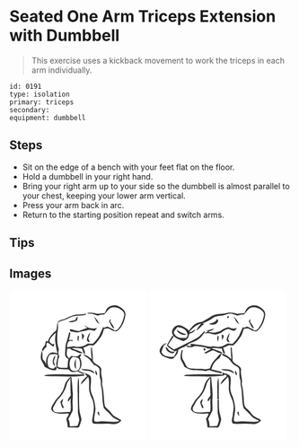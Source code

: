 # Seated One Arm Triceps Extension with Dumbbell
> This exercise uses a kickback movement to work the triceps in each arm individually.

``` 
id: 0191 
type: isolation 
primary: triceps 
secondary:  
equipment: dumbbell 
``` 

## Steps

 - Sit on the edge of a bench with your feet flat on the floor.
 - Hold a dumbbell in your right hand.
 - Bring your right arm up to your side so the dumbbell is almost parallel to your chest, keeping your lower arm vertical.
 - Press your arm back in arc.
 - Return to the starting position repeat and switch arms.

## Tips


## Images

<svg width="184pt" height="200pt" viewBox="0 0 184 200" xmlns="http://www.w3.org/2000/svg">
  <g fill="#FFF">
    <path d="M0 0h184v200H0V0m130.98 23.97c-1.64 1.99-2.47 4.5-3.64 6.76-3.35.04-6.65.77-9.99.79-4.04-.97-8.11-1.91-12.27-1.09-.21.29-.62.89-.83 1.19 4.91-.98 9.4 1.07 13.97 2.44a18.23 18.23 0 0 1 8.29-1.34c3.08-2.94 5.24-6.94 8.98-9.09 4.26-1.36 9.19-.64 12.83 2.01 2.87 1.75 5.99 4.56 5.08 8.32-1.51 6.47-3.68 13.19-8.37 18.1-1.27 1.67-3.54 1.48-5.36 2.03l.08-1.25c-3.05-1.05-5.62-3.09-8.69-4.08-1.72.55-3.44 1.09-5.15 1.68l-.68-1.45c-1.35 4.23-3.54 8.1-5.13 12.23-2.44 3.8-5.24 7.42-8.56 10.49-2.25-.19-4.51-.29-6.76-.33-5.43 3.92-12.4 5.81-18.92 3.57-3 .47-6.01.88-8.99 1.45.12-2.64.72-5.27 2.12-7.53 1.53-1.07 3.51-2.03 5.08-.47.13-.64.25-1.27.37-1.91-1.66.03-3.32.11-4.97.23.7-2.6 1.34-5.23 1.65-7.92.75-.92.07-2.66-1.14-2.48-1.27 4.23-2.1 8.59-3.59 12.76-2.01 5.05-1.43 10.57-2.01 15.87-.4 3.25 1.88 5.81 4.58 7.21-1.43 3.8-.46 7.95-1.6 11.8-4.43-.35-9.32.75-13.19-2 .25-3.04.45-6.1.99-9.1.35-1.71 2.04-3.31 1.08-5.1-1.31-2.83-.75-5.93-.24-8.87-2.5-6.98-2.32-14.58-1.86-21.88.9-4.41 1.12-8.9.49-13.36 1.41-.87 2.66-2.14 4.34-2.45 5.14-.99 9.77-3.56 14.5-5.71 6.2-2.29 13.14-.35 19.24-3.03-.17-.26-.51-.78-.69-1.04-4.25.83-8.58 1.06-12.9 1.28-5.05.87-9.62 3.28-14.26 5.33-3.36 1.54-7.77 1.34-10.12 4.61-1.61 3.56-.71 7.71-2.3 11.32-4.96 3.8-9.45 8.84-11.22 14.94-.57-.31-1.72-.92-2.29-1.22-.61 2-1.13 4.04-1.54 6.09-1.66 1.7-2.95 3.69-3.94 5.84.45.76.9 1.53 1.36 2.29.95-2.43 2.51-4.56 4.74-5.95.31-1.84-1.19-5.35 1.47-5.83 2.91 1.46 4.94 4.37 8.11 5.46.33-1.39.64-2.78.95-4.17-.61.29-1.85.87-2.46 1.16-1.81-1.41-4.89-2.76-3.93-5.59 1.62-4.04 5.17-7.02 8.08-10.17.19 4.13-1.4 8.2-.5 12.31.88 5.08 1.46 10.23 2.96 15.19-2.29-.52-4.61-.89-6.92-1.27-6.92 1.86-9.51 10.3-7.79 16.63-1.12-2.36-2.38-4.69-4.42-6.4-2.04-3.95.11-8.63-1.96-12.5-.44 4.19-2.14 8.59-.53 12.73 1.44 3.01 3.48 5.75 4.44 8.98 4.78 2.27 9.77 5.71 15.33 4.18.4-1.12.8-2.24 1.24-3.35.49.49 1.48 1.48 1.97 1.98 4.45.38 8.94.74 13.4.59 1.04 1.02 2 2.13 3.18 2.99 3.02 1.18 6.27.17 9.33-.24 2.88 1.67 6.18 4.47 9.66 2.72-3.09-.79-5.9-2.29-8.68-3.8 5.2-4.3 4.45-12.56 1.6-17.96.56-1.14 2.22-2.07 1.77-3.49-1.77-1.38-3.1 1.54-4.56 2.16-2.8.2-5.62.36-8.38-.26-1.15 1.04-2.3 2.08-3.45 3.11-1.02-1.65-2.57-3.13-2.89-5.12-.04-2.54.44-5.06.55-7.6 1.4-.11 2.8-.25 4.2-.38 1.21 2.87 4.76 2.23 7 3.74 2.73 1.15 5.62 3.15 8.68 2.39l.86-.43c-4.37-2.77-9.61-4.1-14.48-5.87 4.32-1.42 8.79.3 13.21.11 1.37 2.56 2.16 5.38 3.43 8 2.48-2.75-.45-6.07-1.18-8.97 2.36-1.01 4.67-2.15 7.03-3.19 1.94-.43 3.91.32 5.88.2 4.07-2.31 6.46-6.37 9.24-9.95 3.14-3.34 3.95-8.01 5.46-12.18 2.66-.54 5.65-1.3 8.06.46 2.92 1.58 6.73 3.8 9.99 2.09 6.26-5.29 9.59-13.44 10.62-21.43.41-5.43-4.51-8.98-8.76-11.24-4.88-2.78-11.36-1.49-15.38 2.23M88.29 39.92c-3.2.81-6.56 1.13-9.58 2.55 4.05 1.26 8.29-.18 11.82-2.2.05-1.66.49-3.25.9-4.84-1.86.88-2.96 2.44-3.14 4.49m24.23-4.5c.65.93 1.34 1.83 2.06 2.72.85 3.27 3.04 5.74 6.03 7.26-2.45-3.48-4.14-7.88-8.09-9.98m21.9 3.73c-.43.96-.85 1.93-1.27 2.9 2.49 2.97 2.81 8.13 7.05 9.21-1.22-3.51-3.5-6.47-5.6-9.48.32-.76.63-1.52.95-2.27l-1.13-.36m-34.25 8.03c1.19 1.19 2.5 2.25 3.82 3.3-3.8 1.26-7.46 2.89-11.24 4.22-2.86-.21-5.71-.66-8.31-1.93-1.37-.44-4.19-1.04-3.62 1.32.25.25.75.73 1 .98 3.75.37 7.54 2.24 11.3.95 3.89-1.06 7.91-1.51 11.8-2.6 2.9-.82 5.78.38 8.54 1.17 1.62-1.11 2.82-2.67 3.91-4.28-3.82 1.86-7.99.9-11.91-.05-1.83-.93-3.27-2.53-5.29-3.08m3.43 18.01c-.51 1.92 1.66 5.38 3.67 3.9-.53-1.44-1.23-2.81-1.88-4.19.98-2.67 2-5.36 2.33-8.2-2.23 2.29-3 5.58-4.12 8.49m-6.89-7.71c.18 3.06.44 6.12.7 9.18 1.13-1.78 1.9-3.75 2.63-5.71-.96-1.29-2.02-2.52-3.33-3.47m-5.1 3.32c-.67 2.64-1.3 5.65.85 7.8-.05-2.23 0-4.47.56-6.64-.35-.29-1.06-.87-1.41-1.16m17.4 17.09c.07 4.73.24 9.49 1.01 14.17-3.41-2.67-7.01-5.48-11.45-6.07 2.46 2.34 5.54 3.88 8.04 6.18 2.17 2.41 4.02 5.09 6.33 7.38l-.95.72h2.81c2.04 1.71 5.17 2.85 5.59 5.83.59 4.32-.39 8.86 1.25 13.03 1.16 2.82-.09 5.91.87 8.76 2.44 9.76.81 20.11 3.72 29.76 3.25 3.79 7.32 6.81 10.43 10.75 2.64 3.33 7.07 4.04 10.31 6.56-8.98 2.91-18.5-.71-27.65.83-2.04.03-5.49.85-6.22-1.79.2-5.02 1.5-9.95 1.94-14.95-.51-7.11-1.98-14.24-5.15-20.67-2.96-6.9-.21-14.29-.93-21.42-.55-3.67-4.66-4.75-7.6-5.76-.6 1.84 1.46 2.58 2.49 3.65-3.19 3.37-7.7 6.35-8.35 11.31 3.46-3.24 6.59-6.81 9.79-10.3 2.77 7.12-.36 15.05 2.26 22.22 1.1 4.48 4.02 8.32 4.61 12.94 1.87 7.95-.89 16-1.72 23.9.43 1.36.76 3.7 2.66 3.55 7.57.88 15.21-.56 22.8.41 5.05.84 10.89-.56 13.75-5.12-3.32-1.78-6.7-3.49-9.84-5.58-2.69-1.72-3.94-4.85-6.28-6.95-2.36-2.49-6.05-4.34-6.34-8.17-1.29-9.22-.93-18.7-3.6-27.7 1.88-6.49-2.36-12.97-.62-19.49-1.42-6.31-9.74-6.09-11.58-11.99.22-6.08-.62-12.24-1.47-18.26-.23.57-.68 1.7-.91 2.27m4.24 23.36c.31.31.31.31 0 0m-17.46 3.84c3.64 3.95 9.53 1.75 13.89 4.17 1.35.72 2.7 1.46 4.09 2.12-3.19-7.08-11.92-4.57-17.98-6.29m19.1 2.21c.28 2.23-.71 5.59 2.34 6.25.17-2.39-.61-4.59-2.34-6.25m-68.95 7.34c6.03.76 12.11.38 18.16.45 12.15.39 24.43.86 36.47-.99-.5-.56-1-1.11-1.5-1.66-14.33.58-28.76-.43-43.12.23-3.4.21-7.04-.01-10.01 1.97m29.38 8.83c-2.13 4.56-2.54 9.91-5.84 13.91-2.42 4.48-6.89 7.38-9.18 11.95-1.75 3.36-5.01 6.44-4.3 10.57 3.88 5.98 11.71 4.93 17.85 5.32 1.87.08 4.13-1.22 5.6.48-.95 2.26-2.22 4.38-3.5 6.47 1.3 3.58 1.56 7.38 2.04 11.13 3.61.45 7.25.06 10.87.37 1.46.07 3.59.33 4.38-1.26 1.38-2.99 2.3-6.2 3.07-9.4-.66-5.06-2.97-9.83-2.93-15-.81-13.73.34-27.53-.84-41.23-.66 1.99-1.17 4.04-1.2 6.15-.76 13 .51 26.02.2 39.03-.26 4.12 1.75 7.97 1.8 12.06-.58 2.55-1.49 5-2.36 7.45-3.4.17-6.79.46-10.2.51-.29-3.28-.38-6.68-2.06-9.62 2.1-3.64 3.9-7.46 5.83-11.19.15-3.04.07-6.08-.1-9.11-.48-5.66 1.04-11.33-.03-16.95-.24-6.33-1.01-12.62-1.62-18.9-.29-.06-.89-.18-1.19-.24-2.6 2.01-4.5 4.78-6.29 7.5m42.4 39.47c.37 1.99.82 4.09 2.72 5.18-.25-1.94-.65-3.85-.98-5.77-.43.15-1.3.44-1.74.59z"/>
    <path d="M53.99 86.16c3.53-.64 7.24-1.2 10.59.5-.34 3.42-.86 6.83-1.76 10.16-.7 2.39.98 4.99-.66 7.19l-.35-1.95c-.71.74-2.12 2.21-2.83 2.94-2.57-.42-6.19-.68-7.16-3.62-1.27-5.1-1.49-11 2.17-15.22m7.28 15.59c-.53-2.08-1.47-4.03-2-6.11.02-2.87 2.4-5.28 1.9-8.23-3.43 3.87-5.38 11.3.1 14.34zM83.31 90.11c2.47-1.79 5.7-.13 8.37.37 2 1.36 2.43 4.23 2.75 6.49-.1 3.78.41 9.04-3.93 10.71-3.09 1.07-8.15.61-9.14-3.18-1.42-4.65-1.62-10.63 1.95-14.39m6.07 15.23c-1.21-4.5-.55-9.12-.56-13.7-1.82 4.3-3.62 10.17.56 13.7zM81.64 117.36c-.3 7.79-.24 15.59.38 23.36-1.41 2.7-5 5.17-3.55 8.54 1.18-1.54 2.31-3.13 3.51-4.66-1.08 6.02 1.34 12.34-.91 18.15-7.17-.13-14.62 2.16-21.55-.62-1.23-1.68-1.91-3.99-.76-5.89 2.02-3.16 3.52-6.65 5.68-9.73 5.94-5.68 10.45-13.03 12.3-21.09.78-3.12 3.21-5.43 4.9-8.06M68.4 150.85c.68 2.34 1.56 4.63 2.47 6.89.47-.16 1.41-.47 1.88-.62-.77-2-1.55-4.01-2.62-5.87.62-1.88 1.26-3.74 1.73-5.66-1.73 1.18-4.05 2.82-3.46 5.26z"/>
  </g>
  <g fill="#333">
    <path d="M130.98 23.97c4.02-3.72 10.5-5.01 15.38-2.23 4.25 2.26 9.17 5.81 8.76 11.24-1.03 7.99-4.36 16.14-10.62 21.43-3.26 1.71-7.07-.51-9.99-2.09-2.41-1.76-5.4-1-8.06-.46-1.51 4.17-2.32 8.84-5.46 12.18-2.78 3.58-5.17 7.64-9.24 9.95-1.97.12-3.94-.63-5.88-.2-2.36 1.04-4.67 2.18-7.03 3.19.73 2.9 3.66 6.22 1.18 8.97-1.27-2.62-2.06-5.44-3.43-8-4.42.19-8.89-1.53-13.21-.11 4.87 1.77 10.11 3.1 14.48 5.87l-.86.43c-3.06.76-5.95-1.24-8.68-2.39-2.24-1.51-5.79-.87-7-3.74-1.4.13-2.8.27-4.2.38-.11 2.54-.59 5.06-.55 7.6.32 1.99 1.87 3.47 2.89 5.12 1.15-1.03 2.3-2.07 3.45-3.11 2.76.62 5.58.46 8.38.26 1.46-.62 2.79-3.54 4.56-2.16.45 1.42-1.21 2.35-1.77 3.49 2.85 5.4 3.6 13.66-1.6 17.96 2.78 1.51 5.59 3.01 8.68 3.8-3.48 1.75-6.78-1.05-9.66-2.72-3.06.41-6.31 1.42-9.33.24-1.18-.86-2.14-1.97-3.18-2.99-4.46.15-8.95-.21-13.4-.59-.49-.5-1.48-1.49-1.97-1.98-.44 1.11-.84 2.23-1.24 3.35-5.56 1.53-10.55-1.91-15.33-4.18-.96-3.23-3-5.97-4.44-8.98-1.61-4.14.09-8.54.53-12.73 2.07 3.87-.08 8.55 1.96 12.5 2.04 1.71 3.3 4.04 4.42 6.4-1.72-6.33.87-14.77 7.79-16.63 2.31.38 4.63.75 6.92 1.27-1.5-4.96-2.08-10.11-2.96-15.19-.9-4.11.69-8.18.5-12.31-2.91 3.15-6.46 6.13-8.08 10.17-.96 2.83 2.12 4.18 3.93 5.59.61-.29 1.85-.87 2.46-1.16-.31 1.39-.62 2.78-.95 4.17-3.17-1.09-5.2-4-8.11-5.46-2.66.48-1.16 3.99-1.47 5.83-2.23 1.39-3.79 3.52-4.74 5.95-.46-.76-.91-1.53-1.36-2.29.99-2.15 2.28-4.14 3.94-5.84.41-2.05.93-4.09 1.54-6.09.57.3 1.72.91 2.29 1.22 1.77-6.1 6.26-11.14 11.22-14.94 1.59-3.61.69-7.76 2.3-11.32 2.35-3.27 6.76-3.07 10.12-4.61 4.64-2.05 9.21-4.46 14.26-5.33 4.32-.22 8.65-.45 12.9-1.28.18.26.52.78.69 1.04-6.1 2.68-13.04.74-19.24 3.03-4.73 2.15-9.36 4.72-14.5 5.71-1.68.31-2.93 1.58-4.34 2.45.63 4.46.41 8.95-.49 13.36-.46 7.3-.64 14.9 1.86 21.88-.51 2.94-1.07 6.04.24 8.87.96 1.79-.73 3.39-1.08 5.1-.54 3-.74 6.06-.99 9.1 3.87 2.75 8.76 1.65 13.19 2 1.14-3.85.17-8 1.6-11.8-2.7-1.4-4.98-3.96-4.58-7.21.58-5.3 0-10.82 2.01-15.87 1.49-4.17 2.32-8.53 3.59-12.76 1.21-.18 1.89 1.56 1.14 2.48-.31 2.69-.95 5.32-1.65 7.92 1.65-.12 3.31-.2 4.97-.23-.12.64-.24 1.27-.37 1.91-1.57-1.56-3.55-.6-5.08.47-1.4 2.26-2 4.89-2.12 7.53 2.98-.57 5.99-.98 8.99-1.45 6.52 2.24 13.49.35 18.92-3.57 2.25.04 4.51.14 6.76.33 3.32-3.07 6.12-6.69 8.56-10.49 1.59-4.13 3.78-8 5.13-12.23l.68 1.45c1.71-.59 3.43-1.13 5.15-1.68 3.07.99 5.64 3.03 8.69 4.08l-.08 1.25c1.82-.55 4.09-.36 5.36-2.03 4.69-4.91 6.86-11.63 8.37-18.1.91-3.76-2.21-6.57-5.08-8.32-3.64-2.65-8.57-3.37-12.83-2.01-3.74 2.15-5.9 6.15-8.98 9.09-2.84-.21-5.66.26-8.29 1.34-4.57-1.37-9.06-3.42-13.97-2.44.21-.3.62-.9.83-1.19 4.16-.82 8.23.12 12.27 1.09 3.34-.02 6.64-.75 9.99-.79 1.17-2.26 2-4.77 3.64-6.76M53.99 86.16c-3.66 4.22-3.44 10.12-2.17 15.22.97 2.94 4.59 3.2 7.16 3.62.71-.73 2.12-2.2 2.83-2.94l.35 1.95c1.64-2.2-.04-4.8.66-7.19.9-3.33 1.42-6.74 1.76-10.16-3.35-1.7-7.06-1.14-10.59-.5m29.32 3.95c-3.57 3.76-3.37 9.74-1.95 14.39.99 3.79 6.05 4.25 9.14 3.18 4.34-1.67 3.83-6.93 3.93-10.71-.32-2.26-.75-5.13-2.75-6.49-2.67-.5-5.9-2.16-8.37-.37z"/>
    <path d="M88.29 39.92c.18-2.05 1.28-3.61 3.14-4.49-.41 1.59-.85 3.18-.9 4.84-3.53 2.02-7.77 3.46-11.82 2.2 3.02-1.42 6.38-1.74 9.58-2.55zM112.52 35.42c3.95 2.1 5.64 6.5 8.09 9.98-2.99-1.52-5.18-3.99-6.03-7.26-.72-.89-1.41-1.79-2.06-2.72zM134.42 39.15l1.13.36c-.32.75-.63 1.51-.95 2.27 2.1 3.01 4.38 5.97 5.6 9.48-4.24-1.08-4.56-6.24-7.05-9.21.42-.97.84-1.94 1.27-2.9zM100.17 47.18c2.02.55 3.46 2.15 5.29 3.08 3.92.95 8.09 1.91 11.91.05-1.09 1.61-2.29 3.17-3.91 4.28-2.76-.79-5.64-1.99-8.54-1.17-3.89 1.09-7.91 1.54-11.8 2.6-3.76 1.29-7.55-.58-11.3-.95-.25-.25-.75-.73-1-.98-.57-2.36 2.25-1.76 3.62-1.32 2.6 1.27 5.45 1.72 8.31 1.93 3.78-1.33 7.44-2.96 11.24-4.22-1.32-1.05-2.63-2.11-3.82-3.3zM103.6 65.19c1.12-2.91 1.89-6.2 4.12-8.49-.33 2.84-1.35 5.53-2.33 8.2.65 1.38 1.35 2.75 1.88 4.19-2.01 1.48-4.18-1.98-3.67-3.9zM96.71 57.48c1.31.95 2.37 2.18 3.33 3.47-.73 1.96-1.5 3.93-2.63 5.71-.26-3.06-.52-6.12-.7-9.18zM91.61 60.8c.35.29 1.06.87 1.41 1.16-.56 2.17-.61 4.41-.56 6.64-2.15-2.15-1.52-5.16-.85-7.8zM109.01 77.89c.23-.57.68-1.7.91-2.27.85 6.02 1.69 12.18 1.47 18.26 1.84 5.9 10.16 5.68 11.58 11.99-1.74 6.52 2.5 13 .62 19.49 2.67 9 2.31 18.48 3.6 27.7.29 3.83 3.98 5.68 6.34 8.17 2.34 2.1 3.59 5.23 6.28 6.95 3.14 2.09 6.52 3.8 9.84 5.58-2.86 4.56-8.7 5.96-13.75 5.12-7.59-.97-15.23.47-22.8-.41-1.9.15-2.23-2.19-2.66-3.55.83-7.9 3.59-15.95 1.72-23.9-.59-4.62-3.51-8.46-4.61-12.94-2.62-7.17.51-15.1-2.26-22.22-3.2 3.49-6.33 7.06-9.79 10.3.65-4.96 5.16-7.94 8.35-11.31-1.03-1.07-3.09-1.81-2.49-3.65 2.94 1.01 7.05 2.09 7.6 5.76.72 7.13-2.03 14.52.93 21.42 3.17 6.43 4.64 13.56 5.15 20.67-.44 5-1.74 9.93-1.94 14.95.73 2.64 4.18 1.82 6.22 1.79 9.15-1.54 18.67 2.08 27.65-.83-3.24-2.52-7.67-3.23-10.31-6.56-3.11-3.94-7.18-6.96-10.43-10.75-2.91-9.65-1.28-20-3.72-29.76-.96-2.85.29-5.94-.87-8.76-1.64-4.17-.66-8.71-1.25-13.03-.42-2.98-3.55-4.12-5.59-5.83h-2.81l.95-.72c-2.31-2.29-4.16-4.97-6.33-7.38-2.5-2.3-5.58-3.84-8.04-6.18 4.44.59 8.04 3.4 11.45 6.07-.77-4.68-.94-9.44-1.01-14.17zM61.27 101.75c-5.48-3.04-3.53-10.47-.1-14.34.5 2.95-1.88 5.36-1.9 8.23.53 2.08 1.47 4.03 2 6.11zM89.38 105.34c-4.18-3.53-2.38-9.4-.56-13.7.01 4.58-.65 9.2.56 13.7zM113.25 101.25c.31.31.31.31 0 0z"/>
    <path d="M95.79 105.09c6.06 1.72 14.79-.79 17.98 6.29-1.39-.66-2.74-1.4-4.09-2.12-4.36-2.42-10.25-.22-13.89-4.17zM114.89 107.3c1.73 1.66 2.51 3.86 2.34 6.25-3.05-.66-2.06-4.02-2.34-6.25zM45.94 114.64c2.97-1.98 6.61-1.76 10.01-1.97 14.36-.66 28.79.35 43.12-.23.5.55 1 1.1 1.5 1.66-12.04 1.85-24.32 1.38-36.47.99-6.05-.07-12.13.31-18.16-.45zM75.32 123.47c1.79-2.72 3.69-5.49 6.29-7.5.3.06.9.18 1.19.24.61 6.28 1.38 12.57 1.62 18.9 1.07 5.62-.45 11.29.03 16.95.17 3.03.25 6.07.1 9.11-1.93 3.73-3.73 7.55-5.83 11.19 1.68 2.94 1.77 6.34 2.06 9.62 3.41-.05 6.8-.34 10.2-.51.87-2.45 1.78-4.9 2.36-7.45-.05-4.09-2.06-7.94-1.8-12.06.31-13.01-.96-26.03-.2-39.03.03-2.11.54-4.16 1.2-6.15 1.18 13.7.03 27.5.84 41.23-.04 5.17 2.27 9.94 2.93 15-.77 3.2-1.69 6.41-3.07 9.4-.79 1.59-2.92 1.33-4.38 1.26-3.62-.31-7.26.08-10.87-.37-.48-3.75-.74-7.55-2.04-11.13 1.28-2.09 2.55-4.21 3.5-6.47-1.47-1.7-3.73-.4-5.6-.48-6.14-.39-13.97.66-17.85-5.32-.71-4.13 2.55-7.21 4.3-10.57 2.29-4.57 6.76-7.47 9.18-11.95 3.3-4 3.71-9.35 5.84-13.91m6.32-6.11c-1.69 2.63-4.12 4.94-4.9 8.06-1.85 8.06-6.36 15.41-12.3 21.09-2.16 3.08-3.66 6.57-5.68 9.73-1.15 1.9-.47 4.21.76 5.89 6.93 2.78 14.38.49 21.55.62 2.25-5.81-.17-12.13.91-18.15-1.2 1.53-2.33 3.12-3.51 4.66-1.45-3.37 2.14-5.84 3.55-8.54-.62-7.77-.68-15.57-.38-23.36z"/>
    <path d="M68.4 150.85c-.59-2.44 1.73-4.08 3.46-5.26-.47 1.92-1.11 3.78-1.73 5.66 1.07 1.86 1.85 3.87 2.62 5.87-.47.15-1.41.46-1.88.62-.91-2.26-1.79-4.55-2.47-6.89zM117.72 162.94c.44-.15 1.31-.44 1.74-.59.33 1.92.73 3.83.98 5.77-1.9-1.09-2.35-3.19-2.72-5.18z"/>
  </g>
</svg>

<svg width="184pt" height="200pt" viewBox="0 0 184 200" xmlns="http://www.w3.org/2000/svg">
  <g fill="#FFF">
    <path d="M0 0h184v200H0V0m130.98 23.96c-1.65 1.99-2.47 4.5-3.63 6.77-3.32.11-6.61.52-9.9.93-4.51-1.43-9.31-2.12-13.99-1.08-6.65 1.9-14.27.3-20.27 4.38-3.56 2.72-7.58 4.69-11.5 6.81-2.65 1.31-5.83.9-8.39 2.45-4.36 2.13-7.05 6.31-10.24 9.78-3.15-3.14-7.09-5.37-11.25-6.87-6.79-2.06-13.96 6.4-10.29 12.65l.85-.19-1.23 2.34-.57-.4c-2.04 4.27-5.18 7.96-6.81 12.42 2.48 3.51 6.61 5.36 10.04 7.81l3.18-.6c-1.15 2.65-2.33 5.3-3.88 7.74-2.9.52-5.85.44-8.7-.33a10.35 10.35 0 0 1-7.92-5.56c.54-3.3 2.04-6.34 3.33-9.39 1.32-.82 2.63-1.68 3.81-2.7-5 .7-8.79 5.19-9.72 9.97.03 4.86 4.68 8.04 8.95 9.18 3.32 1.26 8.13 3.33 10.8-.16 2.24-2.87 5.67-5.8 4.93-9.85 4.61-3.5 10.91-4.18 14.81-8.62 4.42-1.76 9.14-3.11 12.93-6.11 2.91-2.08 5.04-5.04 7.16-7.88 2.2.33 4.41.08 6.61.19 2.96.51 5.8 1.98 8.84 1.79 2.36-.7 4.8-1.28 7.03-2.34 3.25-2.25 6.33-5.27 10.6-5.12 1.99 1.19 4.18 2.06 6.48 2.45 2.2-.27 3.1-2.55 4.35-4.06-3.58 1.54-7.7 1.47-10.98-.79-4.52.55-8.52 2.9-12.06 5.63-2.15.45-4.23 1.16-6.36 1.65-2.76.04-5.49-.49-8.22-.78.04-.3.12-.91.17-1.21 2.64-.45 5.25-1.42 6.83-3.73-3.45 1.21-6.93 2.29-10.44 3.31l2.76.7c-1.62.78-3.3 1.44-4.98 2.09.01-.71.04-2.13.05-2.83-2.45 2.73-5.09 5.29-7.69 7.88-3.02 2.2-6.38 3.89-9.68 5.62-8.02 3.54-15.56 8.06-23.66 11.42-2.67-1.82-5.33-3.68-7.87-5.69 1.76-4.55 5.81-7.66 7.45-12.33 3.45 3.71 8.55 5.2 13.2 6.87 2.29-1.29 5.15-2.34 6.14-5.03 1.06-1.53.7-3.85 2.05-5.1 3.46-.26 6.18-2.65 7.91-5.5-2.44.99-4.4 3-6.98 3.64-.32-.13-.97-.4-1.3-.53 4.49-4.67 9.29-9.42 15.84-10.93-2.46 2.85-4.79 5.84-6.56 9.17 4.48-1.93 6.66-6.72 11.01-8.87-1.06-.12-2.11-.25-3.16-.37 4.89-2.09 9.9-4.08 14.19-7.29 4.57-3.52 10.7-2.33 15.89-4.1 3.19-1.03 6.6-2.53 10-1.54 2.4.77 4.75 1.69 7.19 2.35 2.68-1.06 5.54-1.55 8.42-1.36 2.87-2.86 5.06-6.47 8.42-8.81 5.29-2.27 11.52-.3 15.65 3.45 2.45 1.63 3.44 4.79 2.6 7.58-1.65 6.11-3.69 12.48-8.19 17.13-1.28 1.65-3.55 1.49-5.37 2.05.04-.31.1-.93.14-1.24-3.05-1.07-5.64-3.07-8.7-4.12-1.65.52-3.3 1.03-4.93 1.6l-.97-1.17c-1.41 4.12-3.51 7.95-5.09 12-2.46 3.84-5.25 7.53-8.68 10.55-2.18-.2-4.39-.49-6.57-.22-3.16 1.47-6.1 3.63-9.63 4.13-3.14.63-6.32-.01-9.41-.61-4.64 1.27-9.21-.26-13.75-1.15-4.29-1.12-8.82-.73-13.08-1.88-1.29 0-2.69-.56-3.89.16.09 1.06 1.01 1.73 1.55 2.56-2.03.01-4.05-.19-6.07-.42l-.15 1.91c2.33.04 4.66.06 6.99.02 3.13-2.42 7.21-1.28 10.77-.79 3.46.69 7.15.79 10.22 2.72 1.42.02 2.85.08 4.28.16-2.67 2.39-6.2 3.38-9.09 5.44.91.32 1.86 1.28 2.86.58 3.22-1.09 6.04-3.43 9.47-3.82 3.52 1.49 7.09 4.47 11.12 3.49l.96-.38c-4.59-2.52-9.67-4.14-14.65-5.76 4.41-1.55 8.96.46 13.48.02.86 2.4 1.56 4.89 2.83 7.12l1.58.01c-.16-2.83-1.42-5.43-2.41-8.04 2.38-1.01 4.69-2.15 7.05-3.18 1.97-.44 3.96.34 5.94.18 3.98-2.35 6.4-6.32 9.14-9.89 3.14-3.38 4-8.05 5.52-12.26 2.63-.5 5.6-1.25 7.99.48 2.94 1.57 6.78 3.86 10.03 2.09 6.25-5.31 9.61-13.44 10.61-21.44.41-5.24-4.2-8.71-8.26-10.98-4.95-3.04-11.72-1.9-15.88 1.98m-26.47 13.59c1.47.42 2.48-2.01 1.6-3.05-1.41-.38-2.32 2.04-1.6 3.05m7.99-2.2c.66.96 1.36 1.9 2.09 2.82.83 3.32 3.11 5.75 6.11 7.29-2.5-3.52-4.26-7.9-8.2-10.11m-21.66 2.97c-1.79 4.65-6.59 6.13-11.12 6.47 4.08 2.71 11.3 1.49 12.61-3.76-.45-.93-.95-1.83-1.49-2.71m43.6.79c-.43.97-.86 1.95-1.29 2.92 2.46 2.89 2.74 8.1 6.86 9.14-.9-3.58-3.43-6.39-5.41-9.4l.96-2.22-1.12-.44m-30.91 26.73c-.12 2.36 2.06 3.41 3.9 4.17-.56-1.77-1.27-3.48-2.02-5.18.92-2.49 1.86-5 2.15-7.67-1.82 2.6-3.54 5.51-4.03 8.68m-6.64-6.45c.18 2.47.27 4.95.62 7.41.82-2.04 2.95-4.45 1.78-6.7-.79-.27-1.59-.51-2.4-.71m-5.32 1.47c-.76 2.68-.98 5.55.72 7.92.15-2.3.25-4.62.73-6.88-.36-.26-1.09-.78-1.45-1.04M22.02 75.95c.19 2.77 1.75 5.47 4.21 6.82 2.49 1.53 6.23 2.95 7.86-.46-1.86-.03-3.83.22-5.55-.67-2.93-.98-3.54-4.82-6.52-5.69m86.87.39c.29 5.24.21 10.52 1.13 15.71-3.71-2.57-7.46-5.98-11.86-6.91-.18.3-.55.92-.73 1.23 1.86 1.82 4.51 2.34 6.63 3.77 3.71 2.19 5.45 6.39 8.7 9.1 2.4 2.18 6.51 2.81 7.5 6.29.86 4.5-.37 9.28 1.39 13.65 1.12 2.89-.1 6.05.9 8.97 2.39 9.7.76 19.99 3.7 29.56 3.27 3.73 7.28 6.77 10.39 10.68 2.66 3.32 7.07 4.08 10.34 6.56-8.09 2.63-16.68-.09-24.97.54-2.49.2-5.07.8-7.53.13-1.96-.62-1.36-2.91-1.19-4.45.64-3.7 1.04-7.43 1.73-11.12-.11-5.77-1.29-11.51-3.11-16.99-1.17-3.01-2.86-5.87-3.14-9.15-1.26-5.92 1.37-11.93-.05-17.82-1.82-4.64-7.82-4.04-11.45-6.36.43 1.06.83 2.13 1.26 3.19-4.91-.15-9.82-.64-14.74-.33-11.25-.02-22.52-.56-33.74.48-1.5.17-2.83.94-4.18 1.55 6.34.85 12.74.33 19.11.49 11.51.43 23.13.72 34.56-.85.46-.37 1.4-1.12 1.87-1.49.83.65 1.66 1.3 2.49 1.96-3.21 3.44-7.66 6.45-8.49 11.41 3.57-3.14 6.64-6.8 9.89-10.26 2.69 6.91-.24 14.59 2.06 21.6 1.33 5.3 4.78 9.89 5.12 15.46 1.19 4.39-.44 8.77-.65 13.16-.08 4.06-2.95 8.47.01 12.13 5.32 1.21 10.76.17 16.14.31 4.03-.06 8.05.5 12.08.51 3.72-.02 6.94-2.17 9.51-4.67-.76-.75-1.52-1.49-2.29-2.22-4.31-1.8-8.8-4.03-11.33-8.15-2.14-3.15-5.56-5.11-7.86-8.1-1.93-4.71-1.25-9.97-2.04-14.92-.34-5.27-.98-10.53-2.44-15.62 1.84-6.52-2.35-13.03-.65-19.59-1.49-6.18-9.62-6.04-11.55-11.81.52-5.64-1.13-11.21-.89-16.87-.4-.19-1.22-.57-1.63-.76m-35.76 1.72c-1.57 1.04.33 3.35 1.72 2.23 1.59-1-.34-3.42-1.72-2.23m-29.7 2.01c-.69 4.23-2.28 8.62-1.02 12.9 1.37 3.27 3.63 6.12 4.69 9.55 2.93 1.44 5.83 3.02 8.93 4.06 5.73 1.16 11.66.13 17.39 1.33 2.28.7 4.42-.45 6.6-.95 5.34 2.22 11.16 2.71 16.65 4.51.05-.77.53-2.03-.54-2.32-4.2-1.39-8.55-2.17-12.84-3.2 1.19-6.18 5.11-11.89 10.6-14.97 1.33-2.36 2.46-4.82 3.73-7.21-4.32 1.57-5.96 5.88-9.26 8.63-3.41 3.37-5.9 7.53-7.24 12.14-2.67.36-5.26 1.68-8 1.11-4.22-.78-8.53-.1-12.76-.69-3.18-.19-6.76.02-9.43-2.01-2.27-2.58-3.18-6-5.03-8.85-2.84-3.9-2.04-9.14-1-13.52-.36-.13-1.1-.39-1.47-.51M113.35 101c.35.33.35.33 0 0m-17.14 4.45c3.45 3.37 8.67 1.63 12.77 3.47 1.64.8 3.2 1.73 4.85 2.49-3.13-6.84-11.58-4.97-17.62-5.96m18.67 1.77c.25 2.31-.65 5.59 2.36 6.45.15-2.45-.59-4.74-2.36-6.45m-37.06 12.69c-4.71 4.87-4.09 12.4-8.38 17.52-2.42 4.46-6.88 7.35-9.16 11.9-1.75 3.36-4.99 6.44-4.28 10.57 3.69 5.79 11.19 4.94 17.11 5.34 2.1.25 4.61-1.31 6.32.43-.93 2.28-2.19 4.4-3.48 6.49 1.28 3.59 1.56 7.4 2.05 11.15 3.31.42 6.64.09 9.96.32 1.64.05 3.48.42 4.91-.61 1.73-3.1 2.58-6.61 3.44-10.03-.59-4.74-2.73-9.2-2.88-14.02-.16-3.98-.55-7.98-.13-11.97-.48-.1-1.45-.31-1.94-.41.14 5.13.24 10.27.17 15.41-.24 4.11 1.75 7.94 1.79 12.02-.56 2.55-1.49 4.99-2.34 7.45-3.4.16-6.79.45-10.19.51-.3-3.28-.4-6.68-2.06-9.63 2.09-3.67 3.93-7.48 5.84-11.24.33-4.71-.39-9.41-.12-14.12.99-10.28-.85-20.56-1.63-30.8-2.27-.85-3.55 2.42-5 3.72m13.3 24.14c-.41 1.55 1.1 2.18 2.15 2.84-.69-10.04.48-20.16-.78-30.16-2.51 8.87-.92 18.24-1.37 27.32m26.57 18.92c.4 2.02.98 4.04 2.72 5.31-.22-2-.61-3.98-.94-5.96-.44.16-1.33.49-1.78.65z"/>
    <path d="M37.47 49.43c5.53.08 12.3 2.6 13.53 8.65 1.1 2.07-.4 4.05-1.4 5.79-5.5.34-12.27.54-15.54-4.84-3.17-3.47 1.81-6.65 3.41-9.6m-.7 3.38c.71 1.64 1.27 3.54 2.99 4.42 2.83 1.84 6.75 4 9.85 1.63-4.78-.92-8.99-3.15-12.84-6.05zM76.57 126.1c.66-3.4 3.2-5.92 5.05-8.71-.22 7.24-.3 14.51.34 21.73.57 3.68-5.74 6.39-3.18 9.81 1.1-1.43 2.11-2.92 3.21-4.35-1.01 6.01 1.14 12.25-.83 18.13-7.01-.06-14.19 2.02-21.04-.33-2.29-1.41-2.5-4.95-.88-6.99 1.87-2.88 3.2-6.08 5.2-8.87 5.77-5.53 10.21-12.61 12.13-20.42m-8.18 24.73c.69 2.34 1.55 4.63 2.45 6.91.47-.16 1.43-.49 1.91-.65-.75-1.97-1.52-3.95-2.61-5.76.61-1.97 1.26-3.92 1.68-5.93-1.58 1.41-4.03 2.95-3.43 5.43z"/>
  </g>
  <g fill="#333">
    <path d="M130.98 23.96c4.16-3.88 10.93-5.02 15.88-1.98 4.06 2.27 8.67 5.74 8.26 10.98-1 8-4.36 16.13-10.61 21.44-3.25 1.77-7.09-.52-10.03-2.09-2.39-1.73-5.36-.98-7.99-.48-1.52 4.21-2.38 8.88-5.52 12.26-2.74 3.57-5.16 7.54-9.14 9.89-1.98.16-3.97-.62-5.94-.18-2.36 1.03-4.67 2.17-7.05 3.18.99 2.61 2.25 5.21 2.41 8.04l-1.58-.01c-1.27-2.23-1.97-4.72-2.83-7.12-4.52.44-9.07-1.57-13.48-.02 4.98 1.62 10.06 3.24 14.65 5.76l-.96.38c-4.03.98-7.6-2-11.12-3.49-3.43.39-6.25 2.73-9.47 3.82-1 .7-1.95-.26-2.86-.58 2.89-2.06 6.42-3.05 9.09-5.44-1.43-.08-2.86-.14-4.28-.16-3.07-1.93-6.76-2.03-10.22-2.72-3.56-.49-7.64-1.63-10.77.79-2.33.04-4.66.02-6.99-.02l.15-1.91c2.02.23 4.04.43 6.07.42-.54-.83-1.46-1.5-1.55-2.56 1.2-.72 2.6-.16 3.89-.16 4.26 1.15 8.79.76 13.08 1.88 4.54.89 9.11 2.42 13.75 1.15 3.09.6 6.27 1.24 9.41.61 3.53-.5 6.47-2.66 9.63-4.13 2.18-.27 4.39.02 6.57.22 3.43-3.02 6.22-6.71 8.68-10.55 1.58-4.05 3.68-7.88 5.09-12l.97 1.17c1.63-.57 3.28-1.08 4.93-1.6 3.06 1.05 5.65 3.05 8.7 4.12-.04.31-.1.93-.14 1.24 1.82-.56 4.09-.4 5.37-2.05 4.5-4.65 6.54-11.02 8.19-17.13.84-2.79-.15-5.95-2.6-7.58-4.13-3.75-10.36-5.72-15.65-3.45-3.36 2.34-5.55 5.95-8.42 8.81-2.88-.19-5.74.3-8.42 1.36-2.44-.66-4.79-1.58-7.19-2.35-3.4-.99-6.81.51-10 1.54-5.19 1.77-11.32.58-15.89 4.1-4.29 3.21-9.3 5.2-14.19 7.29 1.05.12 2.1.25 3.16.37-4.35 2.15-6.53 6.94-11.01 8.87 1.77-3.33 4.1-6.32 6.56-9.17-6.55 1.51-11.35 6.26-15.84 10.93.33.13.98.4 1.3.53 2.58-.64 4.54-2.65 6.98-3.64-1.73 2.85-4.45 5.24-7.91 5.5-1.35 1.25-.99 3.57-2.05 5.1-.99 2.69-3.85 3.74-6.14 5.03-4.65-1.67-9.75-3.16-13.2-6.87-1.64 4.67-5.69 7.78-7.45 12.33 2.54 2.01 5.2 3.87 7.87 5.69 8.1-3.36 15.64-7.88 23.66-11.42 3.3-1.73 6.66-3.42 9.68-5.62 2.6-2.59 5.24-5.15 7.69-7.88-.01.7-.04 2.12-.05 2.83 1.68-.65 3.36-1.31 4.98-2.09l-2.76-.7c3.51-1.02 6.99-2.1 10.44-3.31-1.58 2.31-4.19 3.28-6.83 3.73-.05.3-.13.91-.17 1.21 2.73.29 5.46.82 8.22.78 2.13-.49 4.21-1.2 6.36-1.65 3.54-2.73 7.54-5.08 12.06-5.63 3.28 2.26 7.4 2.33 10.98.79-1.25 1.51-2.15 3.79-4.35 4.06-2.3-.39-4.49-1.26-6.48-2.45-4.27-.15-7.35 2.87-10.6 5.12-2.23 1.06-4.67 1.64-7.03 2.34-3.04.19-5.88-1.28-8.84-1.79-2.2-.11-4.41.14-6.61-.19-2.12 2.84-4.25 5.8-7.16 7.88-3.79 3-8.51 4.35-12.93 6.11-3.9 4.44-10.2 5.12-14.81 8.62.74 4.05-2.69 6.98-4.93 9.85-2.67 3.49-7.48 1.42-10.8.16-4.27-1.14-8.92-4.32-8.95-9.18.93-4.78 4.72-9.27 9.72-9.97-1.18 1.02-2.49 1.88-3.81 2.7-1.29 3.05-2.79 6.09-3.33 9.39a10.35 10.35 0 0 0 7.92 5.56c2.85.77 5.8.85 8.7.33 1.55-2.44 2.73-5.09 3.88-7.74l-3.18.6c-3.43-2.45-7.56-4.3-10.04-7.81 1.63-4.46 4.77-8.15 6.81-12.42l.57.4 1.23-2.34-.85.19c-3.67-6.25 3.5-14.71 10.29-12.65 4.16 1.5 8.1 3.73 11.25 6.87 3.19-3.47 5.88-7.65 10.24-9.78 2.56-1.55 5.74-1.14 8.39-2.45 3.92-2.12 7.94-4.09 11.5-6.81 6-4.08 13.62-2.48 20.27-4.38 4.68-1.04 9.48-.35 13.99 1.08 3.29-.41 6.58-.82 9.9-.93 1.16-2.27 1.98-4.78 3.63-6.77M37.47 49.43c-1.6 2.95-6.58 6.13-3.41 9.6 3.27 5.38 10.04 5.18 15.54 4.84 1-1.74 2.5-3.72 1.4-5.79-1.23-6.05-8-8.57-13.53-8.65z"/>
    <path d="M104.51 37.55c-.72-1.01.19-3.43 1.6-3.05.88 1.04-.13 3.47-1.6 3.05zM112.5 35.35c3.94 2.21 5.7 6.59 8.2 10.11-3-1.54-5.28-3.97-6.11-7.29-.73-.92-1.43-1.86-2.09-2.82zM90.84 38.32c.54.88 1.04 1.78 1.49 2.71-1.31 5.25-8.53 6.47-12.61 3.76 4.53-.34 9.33-1.82 11.12-6.47zM134.44 39.11l1.12.44-.96 2.22c1.98 3.01 4.51 5.82 5.41 9.4-4.12-1.04-4.4-6.25-6.86-9.14.43-.97.86-1.95 1.29-2.92zM36.77 52.81c3.85 2.9 8.06 5.13 12.84 6.05-3.1 2.37-7.02.21-9.85-1.63-1.72-.88-2.28-2.78-2.99-4.42zM103.53 65.84c.49-3.17 2.21-6.08 4.03-8.68-.29 2.67-1.23 5.18-2.15 7.67.75 1.7 1.46 3.41 2.02 5.18-1.84-.76-4.02-1.81-3.9-4.17zM96.89 59.39c.81.2 1.61.44 2.4.71 1.17 2.25-.96 4.66-1.78 6.7-.35-2.46-.44-4.94-.62-7.41zM91.57 60.86c.36.26 1.09.78 1.45 1.04-.48 2.26-.58 4.58-.73 6.88-1.7-2.37-1.48-5.24-.72-7.92zM22.02 75.95c2.98.87 3.59 4.71 6.52 5.69 1.72.89 3.69.64 5.55.67-1.63 3.41-5.37 1.99-7.86.46-2.46-1.35-4.02-4.05-4.21-6.82zM108.89 76.34c.41.19 1.23.57 1.63.76-.24 5.66 1.41 11.23.89 16.87 1.93 5.77 10.06 5.63 11.55 11.81-1.7 6.56 2.49 13.07.65 19.59 1.46 5.09 2.1 10.35 2.44 15.62.79 4.95.11 10.21 2.04 14.92 2.3 2.99 5.72 4.95 7.86 8.1 2.53 4.12 7.02 6.35 11.33 8.15.77.73 1.53 1.47 2.29 2.22-2.57 2.5-5.79 4.65-9.51 4.67-4.03-.01-8.05-.57-12.08-.51-5.38-.14-10.82.9-16.14-.31-2.96-3.66-.09-8.07-.01-12.13.21-4.39 1.84-8.77.65-13.16-.34-5.57-3.79-10.16-5.12-15.46-2.3-7.01.63-14.69-2.06-21.6-3.25 3.46-6.32 7.12-9.89 10.26.83-4.96 5.28-7.97 8.49-11.41-.83-.66-1.66-1.31-2.49-1.96-.47.37-1.41 1.12-1.87 1.49-11.43 1.57-23.05 1.28-34.56.85-6.37-.16-12.77.36-19.11-.49 1.35-.61 2.68-1.38 4.18-1.55 11.22-1.04 22.49-.5 33.74-.48 4.92-.31 9.83.18 14.74.33-.43-1.06-.83-2.13-1.26-3.19 3.63 2.32 9.63 1.72 11.45 6.36 1.42 5.89-1.21 11.9.05 17.82.28 3.28 1.97 6.14 3.14 9.15 1.82 5.48 3 11.22 3.11 16.99-.69 3.69-1.09 7.42-1.73 11.12-.17 1.54-.77 3.83 1.19 4.45 2.46.67 5.04.07 7.53-.13 8.29-.63 16.88 2.09 24.97-.54-3.27-2.48-7.68-3.24-10.34-6.56-3.11-3.91-7.12-6.95-10.39-10.68-2.94-9.57-1.31-19.86-3.7-29.56-1-2.92.22-6.08-.9-8.97-1.76-4.37-.53-9.15-1.39-13.65-.99-3.48-5.1-4.11-7.5-6.29-3.25-2.71-4.99-6.91-8.7-9.1-2.12-1.43-4.77-1.95-6.63-3.77.18-.31.55-.93.73-1.23 4.4.93 8.15 4.34 11.86 6.91-.92-5.19-.84-10.47-1.13-15.71zM73.13 78.06c1.38-1.19 3.31 1.23 1.72 2.23-1.39 1.12-3.29-1.19-1.72-2.23z"/>
    <path d="M43.43 80.07c.37.12 1.11.38 1.47.51-1.04 4.38-1.84 9.62 1 13.52 1.85 2.85 2.76 6.27 5.03 8.85 2.67 2.03 6.25 1.82 9.43 2.01 4.23.59 8.54-.09 12.76.69 2.74.57 5.33-.75 8-1.11 1.34-4.61 3.83-8.77 7.24-12.14 3.3-2.75 4.94-7.06 9.26-8.63-1.27 2.39-2.4 4.85-3.73 7.21-5.49 3.08-9.41 8.79-10.6 14.97 4.29 1.03 8.64 1.81 12.84 3.2 1.07.29.59 1.55.54 2.32-5.49-1.8-11.31-2.29-16.65-4.51-2.18.5-4.32 1.65-6.6.95-5.73-1.2-11.66-.17-17.39-1.33-3.1-1.04-6-2.62-8.93-4.06-1.06-3.43-3.32-6.28-4.69-9.55-1.26-4.28.33-8.67 1.02-12.9zM113.35 101c.35.33.35.33 0 0z"/>
    <path d="M96.21 105.45c6.04.99 14.49-.88 17.62 5.96-1.65-.76-3.21-1.69-4.85-2.49-4.1-1.84-9.32-.1-12.77-3.47zM114.88 107.22c1.77 1.71 2.51 4 2.36 6.45-3.01-.86-2.11-4.14-2.36-6.45zM77.82 119.91c1.45-1.3 2.73-4.57 5-3.72.78 10.24 2.62 20.52 1.63 30.8-.27 4.71.45 9.41.12 14.12-1.91 3.76-3.75 7.57-5.84 11.24 1.66 2.95 1.76 6.35 2.06 9.63 3.4-.06 6.79-.35 10.19-.51.85-2.46 1.78-4.9 2.34-7.45-.04-4.08-2.03-7.91-1.79-12.02.07-5.14-.03-10.28-.17-15.41.49.1 1.46.31 1.94.41-.42 3.99-.03 7.99.13 11.97.15 4.82 2.29 9.28 2.88 14.02-.86 3.42-1.71 6.93-3.44 10.03-1.43 1.03-3.27.66-4.91.61-3.32-.23-6.65.1-9.96-.32-.49-3.75-.77-7.56-2.05-11.15 1.29-2.09 2.55-4.21 3.48-6.49-1.71-1.74-4.22-.18-6.32-.43-5.92-.4-13.42.45-17.11-5.34-.71-4.13 2.53-7.21 4.28-10.57 2.28-4.55 6.74-7.44 9.16-11.9 4.29-5.12 3.67-12.65 8.38-17.52m-1.25 6.19c-1.92 7.81-6.36 14.89-12.13 20.42-2 2.79-3.33 5.99-5.2 8.87-1.62 2.04-1.41 5.58.88 6.99 6.85 2.35 14.03.27 21.04.33 1.97-5.88-.18-12.12.83-18.13-1.1 1.43-2.11 2.92-3.21 4.35-2.56-3.42 3.75-6.13 3.18-9.81-.64-7.22-.56-14.49-.34-21.73-1.85 2.79-4.39 5.31-5.05 8.71z"/>
    <path d="M91.12 144.05c.45-9.08-1.14-18.45 1.37-27.32 1.26 10 .09 20.12.78 30.16-1.05-.66-2.56-1.29-2.15-2.84zM68.39 150.83c-.6-2.48 1.85-4.02 3.43-5.43-.42 2.01-1.07 3.96-1.68 5.93 1.09 1.81 1.86 3.79 2.61 5.76-.48.16-1.44.49-1.91.65-.9-2.28-1.76-4.57-2.45-6.91zM117.69 162.97c.45-.16 1.34-.49 1.78-.65.33 1.98.72 3.96.94 5.96-1.74-1.27-2.32-3.29-2.72-5.31z"/>
  </g>
</svg>
